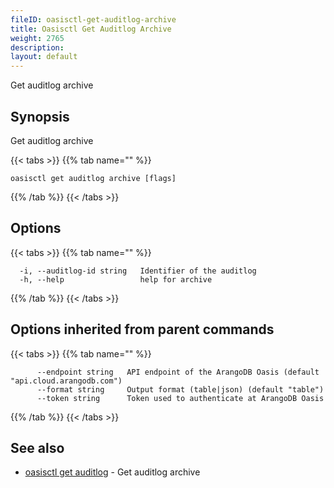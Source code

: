 ```yaml
---
fileID: oasisctl-get-auditlog-archive
title: Oasisctl Get Auditlog Archive
weight: 2765
description: 
layout: default
---
```

Get auditlog archive

## Synopsis

Get auditlog archive

{{< tabs >}}
{{% tab name="" %}}
```
oasisctl get auditlog archive [flags]
```
{{% /tab %}}
{{< /tabs >}}

## Options

{{< tabs >}}
{{% tab name="" %}}
```
  -i, --auditlog-id string   Identifier of the auditlog
  -h, --help                 help for archive
```
{{% /tab %}}
{{< /tabs >}}

## Options inherited from parent commands

{{< tabs >}}
{{% tab name="" %}}
```
      --endpoint string   API endpoint of the ArangoDB Oasis (default "api.cloud.arangodb.com")
      --format string     Output format (table|json) (default "table")
      --token string      Token used to authenticate at ArangoDB Oasis
```
{{% /tab %}}
{{< /tabs >}}

## See also

* [oasisctl get auditlog](oasisctl-get-auditlog)	 - Get auditlog archive

